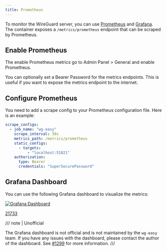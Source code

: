 ```yaml
---
title: Prometheus
---
```


To monitor the WireGuard server, you can use [Prometheus](https://prometheus.io/) and [Grafana](https://grafana.com/). The container exposes a `/metrics/prometheus` endpoint that can be scraped by Prometheus.

## Enable Prometheus

The enable Prometheus metrics go to Admin Panel > General and enable Prometheus.

You can optionally set a Bearer Password for the metrics endpoints. This is useful if you want to expose the metrics endpoint to the internet.

## Configure Prometheus

You need to add a scrape config to your Prometheus configuration file. Here is an example:

```yaml
scrape_configs:
  - job_name: "wg-easy"
    scrape_interval: 30s
    metrics_path: /metrics/prometheus
    static_configs:
      - targets:
          - "localhost:51821"
    authorization:
      type: Bearer
      credentials: "SuperSecurePassword"
```

## Grafana Dashboard

You can use the following Grafana dashboard to visualize the metrics:

[![Grafana Dashboard](https://grafana.com/api/dashboards/21733/images/16863/image)](https://grafana.com/grafana/dashboards/21733-wireguard/)

[21733](https://grafana.com/grafana/dashboards/21733-wireguard/)

/// note | Unofficial

The Grafana dashboard is not official and is not maintained by the `wg-easy` team. If you have any issues with the dashboard, please contact the author of the dashboard.
See [#1299](https://github.com/wg-easy/wg-easy/pull/1299) for more information.
///
